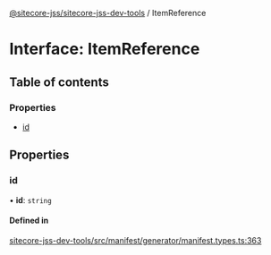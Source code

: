 [@sitecore-jss/sitecore-jss-dev-tools](../README.md) / ItemReference

# Interface: ItemReference

## Table of contents

### Properties

- [id](ItemReference.md#id)

## Properties

### id

• **id**: `string`

#### Defined in

[sitecore-jss-dev-tools/src/manifest/generator/manifest.types.ts:363](https://github.com/Sitecore/jss/blob/c97d93f83/packages/sitecore-jss-dev-tools/src/manifest/generator/manifest.types.ts#L363)
